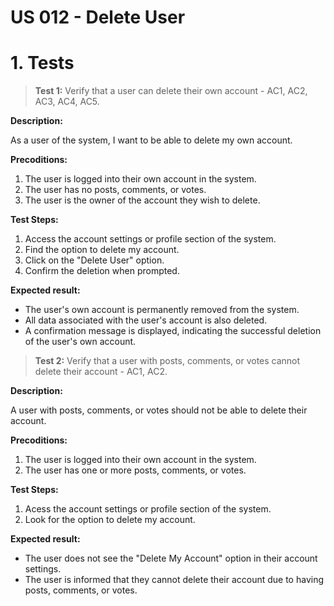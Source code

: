 # US 012 - Delete User


# 1. Tests

> **Test 1:** Verify that a user can delete their own account - AC1, AC2, AC3, AC4, AC5.

**Description:**

As a user of the system, I want to be able to delete my own account.

**Precoditions:**

1. The user is logged into their own account in the system.
2. The user has no posts, comments, or votes.
3. The user is the owner of the account they wish to delete.

**Test Steps:**

1. Access the account settings or profile section of the system.
2. Find the option to delete my account.
3. Click on the "Delete User" option.
4. Confirm the deletion when prompted.

**Expected result:**

- The user's own account is permanently removed from the system.
- All data associated with the user's account is also deleted.
- A confirmation message is displayed, indicating the successful deletion of the user's own account.

> **Test 2:** Verify that a user with posts, comments, or votes cannot delete their account - AC1, AC2.

**Description:**

A user with posts, comments, or votes should not be able to delete their account.

**Precoditions:**

1. The user is logged into their own account in the system.
2. The user has one or more posts, comments, or votes.

**Test Steps:**

1. Acess the account settings or profile section of the system.
2. Look for the option to delete my account.

**Expected result:**

- The user does not see the "Delete My Account" option in their account settings.
- The user is informed that they cannot delete their account due to having posts, comments, or votes.
